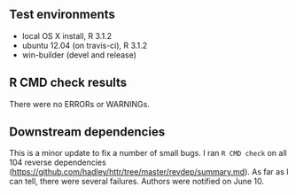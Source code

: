 ## Test environments
* local OS X install, R 3.1.2
* ubuntu 12.04 (on travis-ci), R 3.1.2
* win-builder (devel and release)

## R CMD check results
There were no ERRORs or WARNINGs. 

## Downstream dependencies
This is a minor update to fix a number of small bugs. I ran `R CMD check` on all 104 reverse dependencies (https://github.com/hadley/httr/tree/master/revdep/summary.md). As far as I can tell, there were several failures. Authors were notified on June 10.
